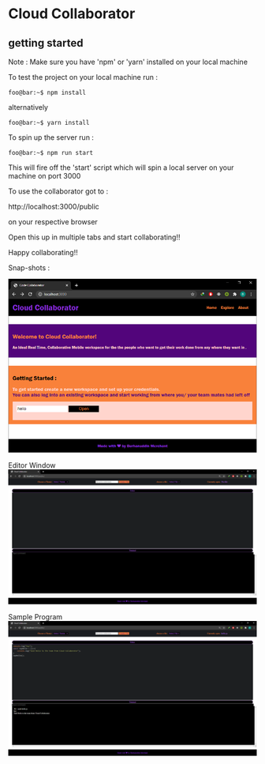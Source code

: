 # Cloud Collaborator

## getting started

Note : Make sure you have 'npm' or 'yarn' installed on your local machine

To test the project on your local machine run :

```console
foo@bar:~$ npm install
```

alternatively

```console
foo@bar:~$ yarn install
```

To spin up the server run :

```console
foo@bar:~$ npm run start
```

This will fire off the 'start' script which will spin a local server on your machine on port 3000

To use the collaborator got to :

http://localhost:3000/public

on your respective browser

Open this up in multiple tabs and start collaborating!!

Happy collaborating!!

Snap-shots :

![Home Page](./readme_utils/homepage.PNG)

Editor Window
![Editor Window](./readme_utils/editor.PNG)

Sample Program
![Sample Program](./readme_utils/sample_program.PNG)
